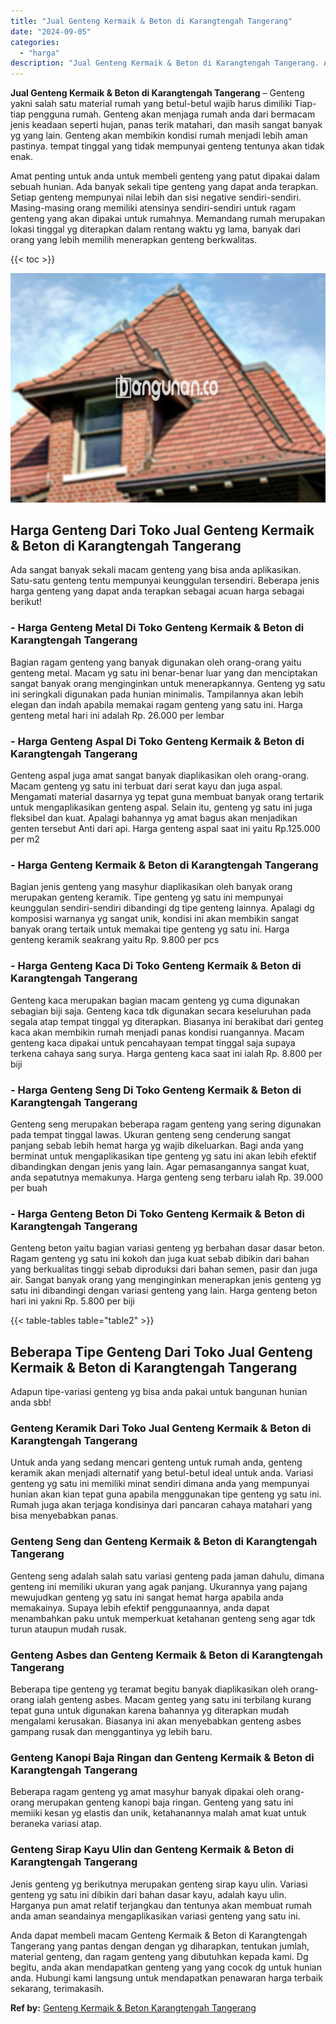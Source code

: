 ```yaml
---
title: "Jual Genteng Kermaik & Beton di Karangtengah Tangerang"
date: "2024-09-05"
categories: 
  - "harga"
description: "Jual Genteng Kermaik & Beton di Karangtengah Tangerang. Anda dapat membeli macam Genteng Kermaik & Beton di Karangtengah Tangerang yang pantas dengan dengan..."
---
```


**Jual Genteng Kermaik & Beton di Karangtengah Tangerang** – Genteng yakni salah satu material rumah yang betul-betul wajib harus dimiliki Tiap-tiap pengguna rumah. Genteng akan menjaga rumah anda dari bermacam jenis keadaan seperti hujan, panas terik matahari, dan masih sangat banyak yg yang lain. Genteng akan membikin kondisi rumah menjadi lebih aman pastinya. tempat tinggal yang tidak mempunyai genteng tentunya akan tidak enak.

Amat penting untuk anda untuk membeli genteng yang patut dipakai dalam sebuah hunian. Ada banyak sekali tipe genteng yang dapat anda terapkan. Setiap genteng mempunyai nilai lebih dan sisi negative sendiri-sendiri. Masing-masing orang memiliki atensinya sendiri-sendiri untuk ragam genteng yang akan dipakai untuk rumahnya. Memandang rumah merupakan lokasi tinggal yg diterapkan dalam rentang waktu yg lama, banyak dari orang yang lebih memilih menerapkan genteng berkwalitas.

{{< toc >}}

![Jual Genteng Kermaik & Beton di Karangtengah Tangerang](/images/genteng-minimalis-murah23.png)

## Harga Genteng Dari Toko Jual Genteng Kermaik & Beton di Karangtengah Tangerang

Ada sangat banyak sekali macam genteng yang bisa anda aplikasikan. Satu-satu genteng tentu mempunyai keunggulan tersendiri. Beberapa jenis harga genteng yang dapat anda terapkan sebagai acuan harga sebagai berikut!

### \- Harga Genteng Metal Di Toko Genteng Kermaik & Beton di Karangtengah Tangerang

Bagian ragam genteng yang banyak digunakan oleh orang-orang yaitu genteng metal. Macam yg satu ini benar-benar luar yang dan menciptakan sangat banyak orang menginginkan untuk menerapkannya. Genteng yg satu ini seringkali digunakan pada hunian minimalis. Tampilannya akan lebih elegan dan indah apabila memakai ragam genteng yang satu ini. Harga genteng metal hari ini adalah Rp. 26.000 per lembar

### \- Harga Genteng Aspal Di Toko Genteng Kermaik & Beton di Karangtengah Tangerang

Genteng aspal juga amat sangat banyak diaplikasikan oleh orang-orang. Macam genteng yg satu ini terbuat dari serat kayu dan juga aspal. Mengamati material dasarnya yg tepat guna membuat banyak orang tertarik untuk mengaplikasikan genteng aspal. Selain itu, genteng yg satu ini juga fleksibel dan kuat. Apalagi bahannya yg amat bagus akan menjadikan genten tersebut Anti dari api. Harga genteng aspal saat ini yaitu Rp.125.000 per m2

### \- Harga Genteng Kermaik & Beton di Karangtengah Tangerang

Bagian jenis genteng yang masyhur diaplikasikan oleh banyak orang merupakan genteng keramik. Tipe genteng yg satu ini mempunyai keunggulan sendiri-sendiri dibandingi dg tipe genteng lainnya. Apalagi dg komposisi warnanya yg sangat unik, kondisi ini akan membikin sangat banyak orang tertaik untuk memakai tipe genteng yg satu ini. Harga genteng keramik seakrang yaitu Rp. 9.800 per pcs

### \- Harga Genteng Kaca Di Toko Genteng Kermaik & Beton di Karangtengah Tangerang

Genteng kaca merupakan bagian macam genteng yg cuma digunakan sebagian biji saja. Genteng kaca tdk digunakan secara keseluruhan pada segala atap tempat tinggal yg diterapkan. Biasanya ini berakibat dari genteg kaca akan membikin rumah menjadi panas kondisi ruangannya. Macam genteng kaca dipakai untuk pencahayaan tempat tinggal saja supaya terkena cahaya sang surya. Harga genteng kaca saat ini ialah Rp. 8.800 per biji

### \- Harga Genteng Seng Di Toko Genteng Kermaik & Beton di Karangtengah Tangerang

Genteng seng merupakan beberapa ragam genteng yang sering digunakan pada tempat tinggal lawas. Ukuran genteng seng cenderung sangat panjang sebab lebih hemat harga yg wajib dikeluarkan. Bagi anda yang berminat untuk mengaplikasikan tipe genteng yg satu ini akan lebih efektif dibandingkan dengan jenis yang lain. Agar pemasangannya sangat kuat, anda sepatutnya memakunya. Harga genteng seng terbaru ialah Rp. 39.000 per buah

### \- Harga Genteng Beton Di Toko Genteng Kermaik & Beton di Karangtengah Tangerang

Genteng beton yaitu bagian variasi genteng yg berbahan dasar dasar beton. Ragam genteng yg satu ini kokoh dan juga kuat sebab dibikin dari bahan yang berkualitas tinggi sebab diproduksi dari bahan semen, pasir dan juga air. Sangat banyak orang yang menginginkan menerapkan jenis genteng yg satu ini dibandingi dengan variasi genteng yang lain. Harga genteng beton hari ini yakni Rp. 5.800 per biji

{{< table-tables table="table2" >}}

## Beberapa Tipe Genteng Dari Toko Jual Genteng Kermaik & Beton di Karangtengah Tangerang

Adapun tipe-variasi genteng yg bisa anda pakai untuk bangunan hunian anda sbb!

### Genteng Keramik Dari Toko Jual Genteng Kermaik & Beton di Karangtengah Tangerang

Untuk anda yang sedang mencari genteng untuk rumah anda, genteng keramik akan menjadi alternatif yang betul-betul ideal untuk anda. Variasi genteng yg satu ini memiliki minat sendiri dimana anda yang mempunyai hunian akan kian tepat guna apabila menggunakan tipe genteng yg satu ini. Rumah juga akan terjaga kondisinya dari pancaran cahaya matahari yang bisa menyebabkan panas.

### Genteng Seng dan Genteng Kermaik & Beton di Karangtengah Tangerang

Genteng seng adalah salah satu variasi genteng pada jaman dahulu, dimana genteng ini memiliki ukuran yang agak panjang. Ukurannya yang pajang mewujudkan genteng yg satu ini sangat hemat harga apabila anda memakainya. Supaya lebih efektif penggunaannya, anda dapat menambahkan paku untuk memperkuat ketahanan genteng seng agar tdk turun ataupun mudah rusak.

### Genteng Asbes dan Genteng Kermaik & Beton di Karangtengah Tangerang

Beberapa tipe genteng yg teramat begitu banyak diaplikasikan oleh orang-orang ialah genteng asbes. Macam genteg yang satu ini terbilang kurang tepat guna untuk digunakan karena bahannya yg diterapkan mudah mengalami kerusakan. Biasanya ini akan menyebabkan genteng asbes gampang rusak dan menggantinya yg lebih baru.

### Genteng Kanopi Baja Ringan dan Genteng Kermaik & Beton di Karangtengah Tangerang

Beberapa ragam genteng yg amat masyhur banyak dipakai oleh orang-orang merupakan genteng kanopi baja ringan. Genteng yang satu ini memiiki kesan yg elastis dan unik, ketahanannya malah amat kuat untuk beraneka variasi atap.

### Genteng Sirap Kayu Ulin dan Genteng Kermaik & Beton di Karangtengah Tangerang

Jenis genteng yg berikutnya merupakan genteng sirap kayu ulin. Variasi genteng yg satu ini dibikin dari bahan dasar kayu, adalah kayu ulin. Harganya pun amat relatif terjangkau dan tentunya akan membuat rumah anda aman seandainya mengaplikasikan variasi genteng yang satu ini.

Anda dapat membeli macam Genteng Kermaik & Beton di Karangtengah Tangerang yang pantas dengan dengan yg diharapkan, tentukan jumlah, material genteng, dan ragam genteng yang dibutuhkan kepada kami. Dg begitu, anda akan mendapatkan genteng yang yang cocok dg untuk hunian anda. Hubungi kami langsung untuk mendapatkan penawaran harga terbaik sekarang, terimakasih.

**Ref by:**  [Genteng Kermaik & Beton  Karangtengah Tangerang](https://id.wikipedia.org/wiki/Genteng)
